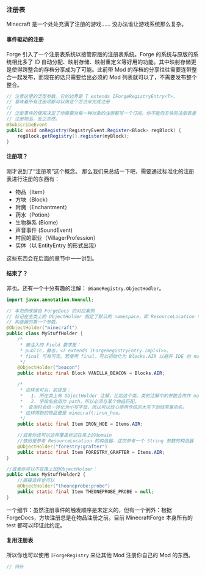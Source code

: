 ### 注册表

Minecraft 是一个处处充满了注册的游戏...... 没办法谁让游戏系统那么复杂。

#### 事件驱动的注册

Forge 引入了一个注册表系统以接管原版的注册表系统。Forge 的系统与原版的系统相比多了 ID 自动分配、映射存储、映射重定义等好用的功能。其中映射存储更是使得跨整合的存档分享成为了可能。此前带 Mod 的存档的分享往往需要连带整合一起发布，而现在的话只需要给出必须的 Mod 列表就可以了，不需要发布整个整合。  

````java
// 注意这里的泛型参数。它的边界是 T extends IForgeRegistryEntry<T>，
// 意味着所有注册项都可以用这个方法来完成注册
//
// 泛型事件的使用决定了你需要对每一种对象的注册都写一个订阅。你不能向方块的注册表里
// 注册物品，反之亦然。
@SubscribeEvent
public void onRegistry(RegistryEvent.Register<Block> regBlock) {
    regBlock.getRegistry().register(myBlock);
}
````

#### 注册项？
刚才说到了“注册项”这个概念。
那么我们来总结一下吧，需要通过标准化的注册表进行注册的东西有：

 * 物品（Item）
 * 方块（Block）
 * 附魔（Enchantment）
 * 药水（Potion）
 * 生物群系 (Biome)
 * 声音事件 (SoundEvent)
 * 村民的职业（VillagerProfession）
 * 实体（以 EntityEntry 的形式出现）

 这些东西会在后面的章节中一一讲到。

#### 结束了？
非也。还有一个十分有趣的注解： `@GameRegistry.ObjectHodler`。

````java
import javax.annotation.Nonnull;

// 本范例改编自 ForgeDocs 的对应案例
// 标记在主类上的 ObjectHolder 指定了默认的 namespace，即 ResourceLocation 中
// 构造器的第一个参数。
@ObjectHolder("minecraft")
public class MyStuffHolder {
    /*
     * 被注入的 Field 要求是：
     * public，静态，<T extends IForgeRegistryEntry.Impl<T>>。
     * final 可有可无。若使用 final，可以初始化为 Blocks.AIR 以避开 IDE 的 null 检查。
     */
    @ObjectHolder("beacon")
    public static final Block VANILLA_BEACON = Blocks.AIR;

    /*
     * 这样也可以，前提是：
     *   1. 所在类上有 ObjectHolder 注解，比如这个类。类的注解中的参数会用作 namespace。
     *   2. 字段名会用作 path，所以必须与某个物品匹配。
     *  查询时会统一转化为小写字母，所以可以放心使用传统的大写下划线常量命名。
     * 这样得到的物品便是 minecraft:iron_hoe。
     */
    public static final Item IRON_HOE = Items.AIR;

    //或者你还可以这样覆盖标记在类上的domain
    //依旧是参考 ResourceLocation 的构造器，这次参考一个 String 参数的构造器
    @ObjectHolder("forestry:grafter")
    public static final Item FORESTRY_GRAFTER = Items.AIR;
}

//或者你可以不在类上加@ObjectHolder：
public class MyStuffHolder2 {
    //直接这样也可以
    @ObjectHolder("theoneprobe:probe")
    public static final Item THEONEPROBE_PROBE = null;
}
````

一个细节：虽然注册事件的触发顺序是未定义的，但有一个例外：根据 ForgeDocs，方块注册总是在物品注册之前。目前 MinecraftForge 本身所有的 test 都可以印证此约定。

#### 复用注册表

所以你也可以使用 `IForgeRegistry` 来让其他 Mod 注册你自己的 Mod 的东西。

```java
// 待补
```
